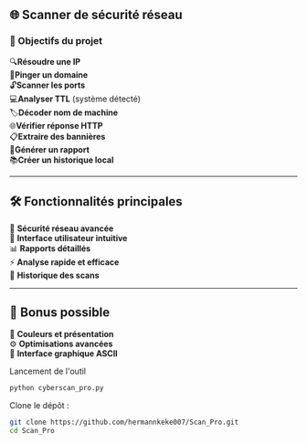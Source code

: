 ## 🌐 Scanner de sécurité réseau

### 🎯 Objectifs du projet

🔍**Résoudre une IP**   
📡**Pinger un domaine**   
🔓**Scanner les ports**   
💻**Analyser TTL** (système détecté)   
🏷️**Décoder nom de machine**   
🌐**Vérifier réponse HTTP**   
📋**Extraire des bannières**   
📄**Générer un rapport**   
📚**Créer un historique local**   

---

## 🛠️ Fonctionnalités principales

🔐 **Sécurité réseau avancée**  
🎨 **Interface utilisateur intuitive**  
📊 **Rapports détaillés**  
⚡ **Analyse rapide et efficace**  
🔄 **Historique des scans**  

---

## 🎉 Bonus possible
🌈 **Couleurs et présentation**  
⚙️ **Optimisations avancées**  
🎨 **Interface graphique ASCII**  


Lancement de l'outil
```bash
python cyberscan_pro.py

```
 Clone le dépôt :
 
```bash
git clone https://github.com/hermannkeke007/Scan_Pro.git
cd Scan_Pro
